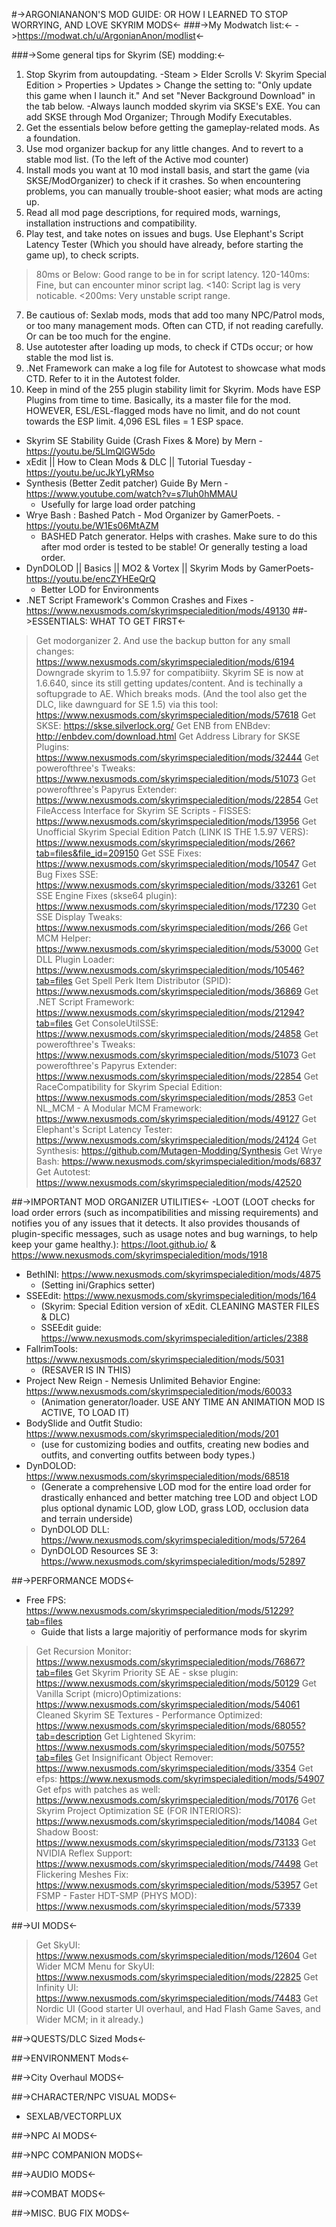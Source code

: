 #->ARGONIANANON'S MOD GUIDE: OR HOW I LEARNED TO STOP WORRYING, AND LOVE SKYRIM MODS<-
###->My Modwatch list:<-
->https://modwat.ch/u/ArgonianAnon/modlist<-

###->Some general tips for Skyrim (SE) modding:<-
1. Stop Skyrim from autoupdating.
-Steam > Elder Scrolls V: Skyrim Special Edition > Properties > Updates > Change the setting to: "Only update this game when I launch it." And set "Never Background Download" in the tab below.
-Always launch modded skyrim via SKSE's EXE. You can add SKSE through Mod Organizer; Through Modify Executables. 
2. Get the essentials below before getting the gameplay-related mods. As a foundation.
3. Use mod organizer backup for any little changes. And to revert to a stable mod list. (To the left of the Active mod counter)
4. Install mods you want at 10 mod install basis, and start the game (via SKSE/ModOrganizer) to check if it crashes. So when encountering problems, you can manually trouble-shoot easier; what mods are acting up. 
5. Read all mod page descriptions, for required mods, warnings, installation instructions and compatibility. 
6. Play test, and take notes on issues and bugs. Use Elephant's Script Latency Tester (Which you should have already, before starting the game up), to check scripts.
> 80ms or Below: Good range to be in for script latency.
> 120-140ms: Fine, but can encounter minor script lag.
> <140: Script lag is very noticable.
> <200ms: Very unstable script range.
7. Be cautious of: Sexlab mods, mods that add too many NPC/Patrol mods, or too many management mods. Often can CTD, if not reading carefully. Or can be too much for the engine. 
8. Use autotester after loading up mods, to check if CTDs occur; or how stable the mod list is. 
9. .Net Framework can make a log file for Autotest to showcase what mods CTD. Refer to it in the Autotest folder.
10. Keep in mind of the 255 plugin stability limit for Skyrim. Mods have ESP Plugins from time to time. Basically, its a master file for the mod. HOWEVER, ESL/ESL-flagged mods have no limit, and do not count towards the ESP limit. 4,096 ESL files = 1 ESP space.

- Skyrim SE Stability Guide (Crash Fixes & More) by Mern - https://youtu.be/5LlmQlGW5do
- xEdit || How to Clean Mods & DLC || Tutorial Tuesday - https://youtu.be/ucJkYLyRMso
- Synthesis (Better Zedit patcher) Guide By Mern - https://www.youtube.com/watch?v=s7luh0hMMAU
	- Usefully for large load order patching
- Wrye Bash : Bashed Patch - Mod Organizer by GamerPoets. - https://youtu.be/W1Es06MtAZM
	- BASHED Patch generator. Helps with crashes. Make sure to do this after mod order is tested to be stable! Or generally testing a load order.
- DynDOLOD || Basics || MO2 & Vortex || Skyrim Mods by GamerPoets- https://youtu.be/encZYHEeQrQ
	- Better LOD for Environments 
- .NET Script Framework's Common Crashes and Fixes - https://www.nexusmods.com/skyrimspecialedition/mods/49130
##->ESSENTIALS: WHAT TO GET FIRST<-
>Get modorganizer 2. And use the backup button for any small changes: https://www.nexusmods.com/skyrimspecialedition/mods/6194
>Downgrade skyrim to 1.5.97 for compatibiity. Skyrim SE is now at 1.6.640, since its still getting updates/content. And is techinally a softupgrade to AE. Which breaks mods. (And the tool also get the DLC, like dawnguard for SE 1.5) via this tool: https://www.nexusmods.com/skyrimspecialedition/mods/57618
>Get SKSE: https://skse.silverlock.org/
>Get ENB from ENBdev: http://enbdev.com/download.html
>Get Address Library for SKSE Plugins: https://www.nexusmods.com/skyrimspecialedition/mods/32444
>Get powerofthree's Tweaks: https://www.nexusmods.com/skyrimspecialedition/mods/51073
>Get powerofthree's Papyrus Extender: https://www.nexusmods.com/skyrimspecialedition/mods/22854
>Get FileAccess Interface for Skyrim SE Scripts - FISSES: https://www.nexusmods.com/skyrimspecialedition/mods/13956
>Get Unofficial Skyrim Special Edition Patch (LINK IS THE 1.5.97 VERS): https://www.nexusmods.com/skyrimspecialedition/mods/266?tab=files&file_id=209150 
>Get SSE Fixes: https://www.nexusmods.com/skyrimspecialedition/mods/10547
>Get Bug Fixes SSE: https://www.nexusmods.com/skyrimspecialedition/mods/33261
>Get SSE Engine Fixes (skse64 plugin): https://www.nexusmods.com/skyrimspecialedition/mods/17230
>Get SSE Display Tweaks: https://www.nexusmods.com/skyrimspecialedition/mods/266
>Get MCM Helper: https://www.nexusmods.com/skyrimspecialedition/mods/53000
>Get DLL Plugin Loader: https://www.nexusmods.com/skyrimspecialedition/mods/10546?tab=files
>Get Spell Perk Item Distributor (SPID): https://www.nexusmods.com/skyrimspecialedition/mods/36869
>Get .NET Script Framework: https://www.nexusmods.com/skyrimspecialedition/mods/21294?tab=files
>Get ConsoleUtilSSE: https://www.nexusmods.com/skyrimspecialedition/mods/24858
>Get powerofthree's Tweaks: https://www.nexusmods.com/skyrimspecialedition/mods/51073
>Get powerofthree's Papyrus Extender: https://www.nexusmods.com/skyrimspecialedition/mods/22854
>Get RaceCompatibility for Skyrim Special Edition: https://www.nexusmods.com/skyrimspecialedition/mods/2853
>Get NL_MCM - A Modular MCM Framework: https://www.nexusmods.com/skyrimspecialedition/mods/49127
>Get Elephant's Script Latency Tester: https://www.nexusmods.com/skyrimspecialedition/mods/24124
>Get Synthesis: https://github.com/Mutagen-Modding/Synthesis
>Get Wrye Bash: https://www.nexusmods.com/skyrimspecialedition/mods/6837
>Get Autotest: https://www.nexusmods.com/skyrimspecialedition/mods/42520

##->IMPORTANT MOD ORGANIZER UTILITIES<-
 -LOOT (LOOT checks for load order errors (such as incompatibilities and missing requirements) and notifies you of any issues that it detects. It also provides thousands of plugin-specific messages, such as usage notes and bug warnings, to help keep your game healthy.): https://loot.github.io/ & https://www.nexusmods.com/skyrimspecialedition/mods/1918
- BethINI: https://www.nexusmods.com/skyrimspecialedition/mods/4875
	- (Setting ini/Graphics setter)
- SSEEdit: https://www.nexusmods.com/skyrimspecialedition/mods/164
	- (Skyrim: Special Edition version of xEdit. CLEANING MASTER FILES & DLC)
	- SSEEdit guide: https://www.nexusmods.com/skyrimspecialedition/articles/2388
- FallrimTools: https://www.nexusmods.com/skyrimspecialedition/mods/5031
	- (RESAVER IS IN THIS)
- Project New Reign - Nemesis Unlimited Behavior Engine: https://www.nexusmods.com/skyrimspecialedition/mods/60033
	- (Animation generator/loader. USE ANY TIME AN ANIMATION MOD IS ACTIVE, TO LOAD IT)
- BodySlide and Outfit Studio: https://www.nexusmods.com/skyrimspecialedition/mods/201
	- (use for customizing bodies and outfits, creating new bodies and outfits, and converting outfits between body types.) 
- DynDOLOD: https://www.nexusmods.com/skyrimspecialedition/mods/68518
	- (Generate a comprehensive LOD mod for the entire load order for drastically enhanced and better matching tree LOD and object LOD plus optional dynamic LOD, glow LOD, grass LOD, occlusion data and terrain underside)
	- DynDOLOD DLL: https://www.nexusmods.com/skyrimspecialedition/mods/57264
	- DynDOLOD Resources SE 3: https://www.nexusmods.com/skyrimspecialedition/mods/52897

##->PERFORMANCE MODS<-
- Free FPS: https://www.nexusmods.com/skyrimspecialedition/mods/51229?tab=files
	- Guide that lists a large majoritiy of performance mods for skyrim
>Get Recursion Monitor: https://www.nexusmods.com/skyrimspecialedition/mods/76867?tab=files
>Get Skyrim Priority SE AE - skse plugin: https://www.nexusmods.com/skyrimspecialedition/mods/50129
>Get Vanilla Script (micro)Optimizations: https://www.nexusmods.com/skyrimspecialedition/mods/54061
>Cleaned Skyrim SE Textures - Performance Optimized: https://www.nexusmods.com/skyrimspecialedition/mods/68055?tab=description
>Get Lightened Skyrim: https://www.nexusmods.com/skyrimspecialedition/mods/50755?tab=files
>Get Insignificant Object Remover: https://www.nexusmods.com/skyrimspecialedition/mods/3354
>Get efps: https://www.nexusmods.com/skyrimspecialedition/mods/54907
>Get efps with patches as well: https://www.nexusmods.com/skyrimspecialedition/mods/70176
>Get Skyrim Project Optimization SE (FOR INTERIORS): https://www.nexusmods.com/skyrimspecialedition/mods/14084
>Get Shadow Boost: https://www.nexusmods.com/skyrimspecialedition/mods/73133
>Get NVIDIA Reflex Support: https://www.nexusmods.com/skyrimspecialedition/mods/74498
>Get Flickering Meshes Fix: https://www.nexusmods.com/skyrimspecialedition/mods/53957
>Get FSMP - Faster HDT-SMP (PHYS MOD): https://www.nexusmods.com/skyrimspecialedition/mods/57339

##->UI MODS<-
>Get SkyUI: https://www.nexusmods.com/skyrimspecialedition/mods/12604
>Get Wider MCM Menu for SkyUI: https://www.nexusmods.com/skyrimspecialedition/mods/22825
>Get Infinity UI: https://www.nexusmods.com/skyrimspecialedition/mods/74483
>Get Nordic UI (Good starter UI overhaul, and Had Flash Game Saves, and Wider MCM; in it already.)


##->QUESTS/DLC Sized Mods<-

##->ENVIRONMENT Mods<-

##->City Overhaul MODS<-

##->CHARACTER/NPC VISUAL MODS<-
- SEXLAB/VECTORPLUX

##->NPC AI MODS<-

##->NPC COMPANION MODS<-

##->AUDIO MODS<-

##->COMBAT MODS<-

##->MISC. BUG FIX MODS<-